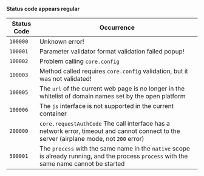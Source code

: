 **Status code appears regular**

| Status Code | Occurrence                                                                                                                                |
| ----------- | ----------------------------------------------------------------------------------------------------------------------------------------- |
| `100000`    | Unknown error!                                                                                                                            |
| `100001`    | Parameter validator format validation failed popup!                                                                                       |
| `100002`    | Problem calling `core.config`                                                                                                             |
| `100003`    | Method called requires `core.config` validation, but it was not validated!                                                                |
| `100005`    | The `url` of the current web page is no longer in the whitelist of domain names set by the open platform                                  |
| `100006`    | The `js` interface is not supported in the current container                                                                              |
| `200000`    | `core.requestAuthCode` The call interface has a network error, timeout and cannot connect to the server (airplane mode, not `200` error)  |
| `500001`    | The `process` with the same name in the `native` scope is already running, and the process `process` with the same name cannot be started |
